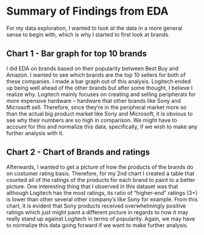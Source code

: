 # Summary of Findings from EDA

For my data exploration, I wanted to look at the data in a more general sense to begin with, which is why I started to first look at brands.

## Chart 1 - Bar graph for top 10 brands

I did EDA on brands based on their popularity between Best Buy and Amazon. I wanted to see which brands are the top 10 sellers for both of these companies. I made a bar graph out of this analysis. Logitech ended up being well ahead of the other brands but after some thought, I believe I realize why. Logitech mainly focuses on creating and selling peripherals for more expensive hardware – hardware that other brands like Sony and Microsoft sell. Therefore, since they’re in the peripheral market more so than the actual big product market like Sony and Microsoft, it is obvious to see why their numbers are so high in comparison. We might have to account for this and normalize this data, specifically, if we wish to make any further analysis with it.

## Chart 2 - Chart of Brands and ratings

Afterwards, I wanted to get a picture of how the products of the brands do on costumer rating basis. Therefore, for my 2nd chart I created a table that counted all of the ratings of the products for each brand to paint to a better picture. One interesting thing that I observed in this dataset was that although Logitech has the most ratings, its ratio of “higher-end” ratings (3+) is lower than other several other company’s like Sony for example. From this chart, it is evident that Sony products received overwhelmingly positive ratings which just might paint a different picture in regards to how it may really stand up against Logitech in terms of popularity.  Again, we may have to normalize this data going forward if we want to make further analysis. 
